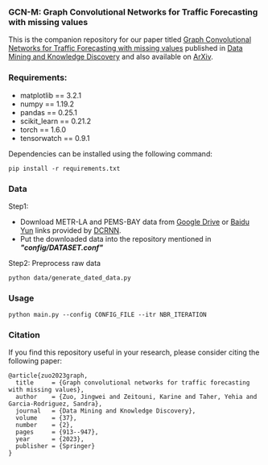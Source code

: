 ### GCN-M: Graph Convolutional Networks for Traffic Forecasting with missing values

This is the companion repository for our paper titled [Graph Convolutional Networks for Traffic Forecasting with missing values](https://link.springer.com/article/10.1007/s10618-022-00903-7) published in [Data Mining and Knowledge Discovery](https://www.springer.com/journal/10618) and also available on [ArXiv](https://arxiv.org/abs/2212.06419).


### Requirements:

- matplotlib == 3.2.1
- numpy == 1.19.2
- pandas == 0.25.1
- scikit_learn == 0.21.2
- torch == 1.6.0
- tensorwatch == 0.9.1

Dependencies can be installed using the following command:

```
pip install -r requirements.txt
```



### Data

Step1: 

- Download METR-LA and PEMS-BAY data from [Google Drive](https://drive.google.com/open?id=10FOTa6HXPqX8Pf5WRoRwcFnW9BrNZEIX) or [Baidu Yun](https://pan.baidu.com/s/14Yy9isAIZYdU__OYEQGa_g) links provided by [DCRNN](https://github.com/liyaguang/DCRNN).
- Put the downloaded data into the repository mentioned in ***"config/DATASET.conf"***

Step2:  Preprocess raw data

```
python data/generate_dated_data.py
```



### Usage

```
python main.py --config CONFIG_FILE --itr NBR_ITERATION
```


### Citation

If you find this repository useful in your research, please consider citing the following paper:

```script
@article{zuo2023graph,
  title     = {Graph convolutional networks for traffic forecasting with missing values},
  author    = {Zuo, Jingwei and Zeitouni, Karine and Taher, Yehia and Garcia-Rodriguez, Sandra},
  journal   = {Data Mining and Knowledge Discovery},
  volume    = {37},
  number    = {2},
  pages     = {913--947},
  year      = {2023},
  publisher = {Springer}
}
```
